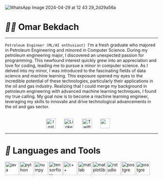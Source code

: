 ![WhatsApp Image 2024-04-29 at 12 43 29_2d29a56a](https://github.com/Omar201804104/Omar201804104/assets/99199687/44c29cc2-9f81-41ea-9369-3b1a5cf8f19b)
# *:construction_worker_man:* Omar Bekdach
***
`Petroleum Engineer (ML/AI enthusiast)`
<picture>
 <source media="(prefers-color-scheme: dark)" srcset="Y![WhatsApp Image 2024-04-29 at 12 43 29_2d29a56a](https://github.com/Omar201804104/Omar201804104/assets/99199687/57802897-8596-496d-9cb3-fe4005eb1a01)">
 <source media="(prefers-color-scheme: light)" srcset="![WhatsApp Image 2024-04-29 at 12 43 29_2d29a56a](https://github.com/Omar201804104/Omar201804104/assets/99199687/57802897-8596-496d-9cb3-fe4005eb1a01)">
 <img alt="" src="![WhatsApp Image 2024-04-29 at 12 43 29_2d29a56a](https://github.com/Omar201804104/Omar201804104/assets/99199687/57802897-8596-496d-9cb3-fe4005eb1a01)
">
</picture>
I'm a fresh graduate who majored in Petroleum Engineering and minored in Computer Science. During my petroleum engineering major, I discovered an unexpected passion for programming. This newfound interest quickly grew into an appreciation and love for coding, leading me to pursue a minor in computer science. As I delved into my minor, I was introduced to the fascinating fields of data science and machine learning. This exposure opened my eyes to the incredible potential of these technologies, particularly their applications in the oil and gas industry. Realizing that I could merge my background in petroleum engineering with advanced machine learning techniques, I found my true calling. My goal now is to become a machine learning engineer, leveraging my skills to innovate and drive technological advancements in the oil and gas sector.<br>
<br>

<!-- Social icons section -->
<p align="center">
  <a href="https://www.instagram.com/omarrbekdash"><img width="32px" alt="Instagram" title="Instagram" src="https://imgur.com/U0R4WNT.png"/></a>
  &#8287;&#8287;&#8287;&#8287;&#8287;
  <a href="https://www.linkedin.com/in/omar-bekdach"><img width="32px" alt="LinkedIn" title="LinkedIn" src="https://i.imgur.com/yRpa1dQ.png"/></a>
  &#8287;&#8287;&#8287;&#8287;&#8287;
  <a href="https://twitter.com/DenverCoder1"><img width="32px" alt="Twitter" title="Twitter" src="https://i.imgur.com/AixJgnm.png"/></a>
  &#8287;&#8287;&#8287;&#8287;&#8287;
  <a href="https://www.facebook.com/omar.bekdache.16" alt="Facebook" title="Facebook"><img width="32px" src="https://imgur.com/rFpGrpm.png"/></a>
  &#8287;&#8287;&#8287;&#8287;&#8287;
</p>

---
# *:toolbox:* Languages and Tools

<img align="left" alt="java" width="45px" src="https://cdn.jsdelivr.net/gh/devicons/devicon@latest/icons/java/java-original.svg" />
<img align="left" alt="python" width="45px" src="https://cdn.jsdelivr.net/gh/devicons/devicon@latest/icons/python/python-original.svg" />
<img align="left" alt="numpy" width="45px" src="https://cdn.jsdelivr.net/gh/devicons/devicon@latest/icons/numpy/numpy-original-wordmark.svg" />
<img align="left" alt="tensorflow" width="45px" src="https://cdn.jsdelivr.net/gh/devicons/devicon@latest/icons/tensorflow/tensorflow-original-wordmark.svg" />
<img align="left" alt="c++" width="45px" src="https://cdn.jsdelivr.net/gh/devicons/devicon@latest/icons/cplusplus/cplusplus-original.svg" />
<img align="left" alt="matlab" width="45px" src="https://cdn.jsdelivr.net/gh/devicons/devicon@latest/icons/matlab/matlab-original.svg" />
<img align="left" alt="matplotlib" width="45px" src="https://cdn.jsdelivr.net/gh/devicons/devicon@latest/icons/matplotlib/matplotlib-original-wordmark.svg" />
<img align="left" alt="rstudio" width="45px" src="https://cdn.jsdelivr.net/gh/devicons/devicon@latest/icons/rstudio/rstudio-original.svg" />
<img align="left" alt="postgre" width="45px" src="https://cdn.jsdelivr.net/gh/devicons/devicon@latest/icons/postgresql/postgresql-original.svg" />
<img align="left" alt="postgre" width="45px" src="https://cdn.jsdelivr.net/gh/devicons/devicon@latest/icons/chrome/chrome-original.svg" />

